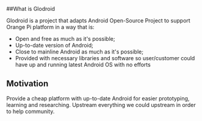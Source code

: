 ##What is Glodroid

Glodroid is a project that adapts Android Open-Source Project to support Orange Pi platform in a way that is:
* Open and free as much as it's possible;
* Up-to-date version of Android;
* Close to mainline Android as much as it's possible;
* Provided with necessary libraries and software so user/customer could have up and running latest Android OS with no efforts

## Motivation

Provide a cheap platform with up-to-date Android for easier prototyping, learning and researching.
Upstream everything we could upstream in order to help community.